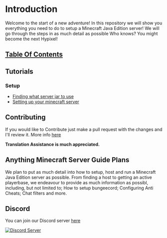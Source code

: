 # Introduction

Welcome to the start of a new adventure! In this repository we will show you everything you need to do to setup a Minecraft Java Edition server!
We will go through the steps in as much detail as possible
Who knows? You might become the next Hypixel!

## [Table Of Contents](TOC.md)

## Tutorials

### Setup

- [Finding what server jar to use](tutorials/en_us/JARS/FINDING.md)
- [Setting up your minecraft server](tutorials/en_us/SETUP/BASIC.md)

## Contributing

If you would like to Contribute just make a pull request with the changes and I'll review it. More info [here](CONTRIBUTING.md)

**Translation Assistance is much appreciated.**

## Anything Minecraft Server Guide Plans

We plan to put as much detail into how to setup, host and run a Minecraft Java Edition server as possible.
From finding a host to getting an active playerbase, we endeavour to provide as much information as possibl, including, but not limited to; How to setup bungeecord; Configuring Anti Cheats; Chat filters and more.

## Discord

You can join our Discord server [here](https://discord.gg/QRjusA2uAZ)

[![Discord Server](https://img.shields.io/discord/803527976670855169?color=7289da&label=DISCORD&style=for-the-badge)](https://discord.gg/QRjusA2uAZ)
